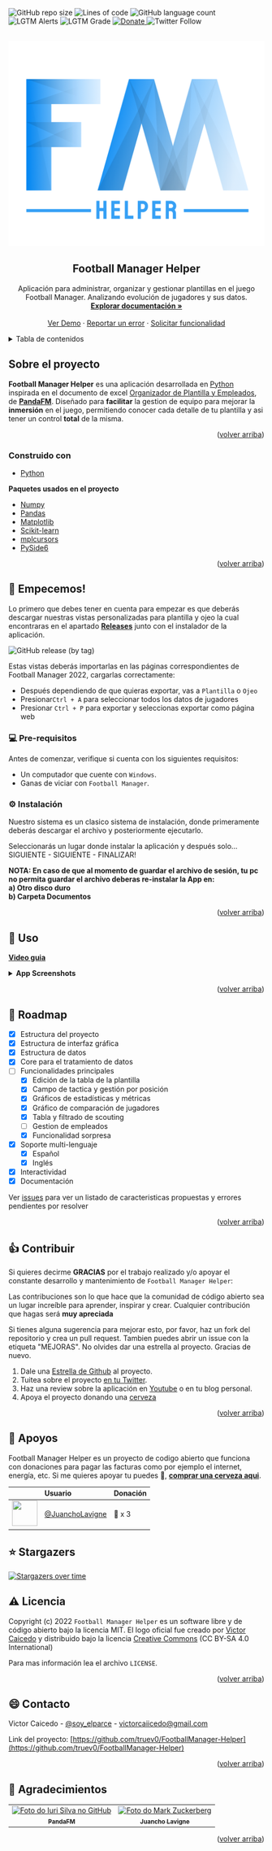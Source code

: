 <div id="top"></div>

<!-- PROJECT SHIELDS -->
![GitHub repo size](https://img.shields.io/github/repo-size/truev0/FootballManager-Helper?style=for-the-badge)
![Lines of code](https://img.shields.io/tokei/lines/github/truev0/FootballManager-Helper?style=for-the-badge)
![GitHub language count](https://img.shields.io/github/languages/count/truev0/FootballManager-Helper?style=for-the-badge)
![LGTM Alerts](https://img.shields.io/lgtm/alerts/github/truev0/FootballManager-Helper?style=for-the-badge)
![LGTM Grade](https://img.shields.io/lgtm/grade/python/github/truev0/FootballManager-Helper?style=for-the-badge)
 <a href="https://www.paypal.me/soyelparcee/2">
    <img src="https://img.shields.io/badge/Donate-PayPal-blue.svg?logo=paypal&style=for-the-badge" alt="Donate">
  </a>
![Twitter Follow](https://img.shields.io/twitter/follow/soy_elparce?logo=Twitter&style=for-the-badge)


<!-- PROJECT LOGO -->
<br />
<div align="center">
  <a href="https://github.com/truev0/FootballManager-Helper">
    <img src="gui/images/project_images/logo.png" alt="Logo" >
  </a>

<h2 align="center">Football Manager Helper</h2>

  <p align="center">
    Aplicación para administrar, organizar y gestionar plantillas en el juego Football Manager. Analizando evolución de jugadores y sus datos.
    <br />
    <a href="https://github.com/truev0/FootballManager-Helper"><strong>Explorar documentación »</strong></a>
    <br />
    <br />
    <a href="https://github.com/truev0/FootballManager-Helper">Ver Demo</a>
    ·
    <a href="https://github.com/truev0/FootballManager-Helper/issues">Reportar un error</a>
    ·
    <a href="https://github.com/truev0/FootballManager-Helper/issues">Solicitar funcionalidad</a>
  </p>
</div>



<!-- TABLE OF CONTENTS -->
<details>
  <summary>Tabla de contenidos</summary>
  <ol>
    <li>
      <a href="#sobre-el-proyecto">Sobre el proyecto</a>
      <ul>
        <li><a href="#construido-con">Contruido con</a></li>
      </ul>
    </li>
    <li>
      <a href="#empecemos">Empecemos!</a>
      <ul>
        <li><a href="#pre-requisitos">Pre-requisitos</a></li>
        <li><a href="#instalacion">Instalación</a></li>
      </ul>
    </li>
    <li><a href="#usos">Usos</a></li>
    <li><a href="#roadmap">Roadmap</a></li>
    <li><a href="#contribuir">Contribuir</a></li>
    <li><a href="#apoyos">Apoyos</a></li>
    <li><a href="#stargazers">Stargazers</a></li>
    <li><a href="#licencia">Licencia</a></li>
    <li><a href="#contacto">Contacto</a></li>
    <li><a href="#agradecimientos">Agradecimientos</a></li>
  </ol>
</details>



<!-- ABOUT THE PROJECT -->
## Sobre el proyecto

  <b>Football Manager Helper</b> es una aplicación desarrollada en <a href="https://github.com/expressjs/express">Python
  </a> inspirada en el documento de excel <a href="https://www.fmsite.net/files/file/1120-organizador-de-plantilla-y-empleados-v30-pandafm-ft-el-parce-excel-actualizado-al-12422/">
  Organizador de Plantilla y Empleados</a>, de  <b><a href="https://twitter.com/f_mpanda">PandaFM</a></b>. Diseñado para
  <b>facilitar</b> la gestion de equipo para mejorar la <b>inmersión</b> en el juego, permitiendo conocer cada detalle 
  de tu plantilla y asi tener un control <b>total</b> de la misma.


<p align="right">(<a href="#top">volver arriba</a>)</p>



### Construido con

* [Python](https://www.python.org/)

<b>Paquetes usados en el proyecto</b>
* [Numpy](https://numpy.org)
* [Pandas](https://pandas.pydata.org)
* [Matplotlib](https://matplotlib.org)
* [Scikit-learn](https://scikit-learn.org/stable/)
* [mplcursors](https://mplcursors.readthedocs.io/en/stable/)
* [PySide6](https://www.qt.io/qt-for-python#:~:text=Qt%20for%20Python%20is%20the,should%20consider%20Qt%20for%20Python.)

<p align="right">(<a href="#top">volver arriba</a>)</p>


## 🚀 Empecemos!

Lo primero que debes tener en cuenta para empezar es que deberás descargar nuestras vistas personalizadas
para plantilla y ojeo la cual encontraras en el apartado 
<b><a href="https://github.com/truev0/FootballManager-Helper/releases">Releases</a></b> junto con el instalador de la aplicación.

![GitHub release (by tag)](https://img.shields.io/github/downloads/truev0/FootballManager-Helper/v0.1.0/total?style=for-the-badge)

Estas vistas deberás importarlas en las páginas correspondientes de Football Manager 2022, cargarlas correctamente:
* Después dependiendo de que quieras exportar, vas a `Plantilla` o `Ojeo`
* Presionar`Ctrl + A` para seleccionar todos los datos de jugadores
* Presionar `Ctrl + P` para exportar y seleccionas exportar como página web

<!-- GETTING STARTED -->
### 💻 Pre-requisitos

Antes de comenzar, verifique si cuenta con los siguientes requisitos:
* Un computador que cuente con `Windows`.
* Ganas de viciar con `Football Manager`.


### ⚙️ Instalación

Nuestro sistema es un clasico sistema de instalación, donde primeramente deberás descargar el archivo y posteriormente 
ejecutarlo.

Seleccionarás un lugar donde instalar la aplicación y después solo... SIGUIENTE - SIGUIENTE - FINALIZAR!

<b>NOTA: En caso de que al momento de guardar el archivo de sesión, tu pc no permita guardar el archivo
deberas re-instalar la App en:<br>a) Otro disco duro <br>b) Carpeta Documentos</b>
<p align="right">(<a href="#top">volver arriba</a>)</p>

<!-- USAGE EXAMPLES -->
## 🎯 Uso

<b>[Video guia](https://www.youtube.com/)</b>
<details>
  <summary><b>App Screenshots</b></summary>
  <img src=".github/readme_images/fm-helperpics/home.png" alt="Home">
  <img src=".github/readme_images/fm-helperpics/squad.png" alt="Squad page">
  <img src=".github/readme_images/fm-helperpics/tactic.png" alt="Tactic page">
  <img src=".github/readme_images/fm-helperpics/tactic1.png" alt="Player list container">
  <img src=".github/readme_images/fm-helperpics/stats.png" alt="Stats graph">
  <img src=".github/readme_images/fm-helperpics/metrics.png" alt="Metrics graphs">
  <img src=".github/readme_images/fm-helperpics/compare.png" alt="Compare page">
  <img src=".github/readme_images/fm-helperpics/scouting.png" alt="Scouting page">
  <img src=".github/readme_images/fm-helperpics/clustering.png" alt="Clustering page">

</details>

<p align="right">(<a href="#top">volver arriba</a>)</p>

<!-- ROADMAP -->
## 📝 Roadmap

- [x] Estructura del proyecto
- [x] Estructura de interfaz gráfica
- [x] Estructura de datos
- [x] Core para el tratamiento de datos
- [ ] Funcionalidades principales
    - [x] Edición de la tabla de la plantilla
    - [x] Campo de tactica y gestión por posición
    - [x] Gráficos de estadísticas y métricas
    - [x] Gráfico de comparación de jugadores
    - [x] Tabla y filtrado de scouting
    - [ ] Gestion de empleados
    - [x] Funcionalidad sorpresa
- [x] Soporte multi-lenguaje
    - [x] Español
    - [x] Inglés
- [x] Interactividad
- [X] Documentación

Ver [issues](https://github.com/truev0/FootballManager-Helper/issues) para ver un listado de caracteristicas propuestas y errores pendientes por resolver

<p align="right">(<a href="#top">volver arriba</a>)</p>



<!-- CONTRIBUTING -->
## 👍 Contribuir

Si quieres decirme **GRACIAS** por el trabajo realizado y/o apoyar el constante desarrollo y mantenimiento de `Football Manager Helper`:

Las contribuciones son lo que hace que la comunidad de código abierto sea un lugar increíble para aprender, inspirar y crear. Cualquier contribución que hagas será **muy apreciada**

Si tienes alguna sugerencia para mejorar esto, por favor, haz un fork del repositorio y crea un pull request. Tambien puedes abrir un issue con la etiqueta "MEJORAS".
No olvides dar una estrella al proyecto. Gracias de nuevo.

1. Dale una [Estrella de Github](https://github.com/truev0/FootballManager-Helper/stargazers) al proyecto.
2. Tuitea sobre el proyecto [en tu Twitter](https://twitter.com/intent/tweet?text=FM+Helper+es+una+app+para+la+gesti%C3%B3n+de+tu+club+y+sus+plantillas%2C+inspirado+en+el+excel+de+%40f_mpanda+y+construido+en+%23python.+Dise%C3%B1ado+para+tener+todo+bajo+control+de+una+manera+f%C3%A1cil+y+sencilla%F0%9F%9A%80+https%3A%2F%2Fgithub.com%2Ftruev0%2FFootballManager-Helper).
3. Haz una review sobre la aplicación en [Youtube](https://youtube.com) o en tu blog personal.
4. Apoya el proyecto donando una [cerveza](https://www.buymeacoffee.com/soyelparce)
<p align="right">(<a href="#top">volver arriba</a>)</p>


<!-- SUPPORTERS -->
## 🍺 Apoyos


Football Manager Helper es un proyecto de codigo abierto que funciona con donaciones para pagar las facturas como por 
ejemplo el internet, energía, etc. Si me quieres apoyar tu puedes 🍺, [**comprar una cerveza aqui**](https://www.buymeacoffee.com/soyelparce).

|                                                                                                                  | Usuario | Donación |
|:-----------------------------------------------------------------------------------------------------------------|:--------|:---------|
| <img src="https://pbs.twimg.com/profile_images/1530276210688892928/lpF2mnxf_400x400.jpg" width="50" height="50"> | [@JuanchoLavigne](https://twitter.com/JuanchoLavigne) | 🍺 x 3     |



## ⭐️ Stargazers

[![Stargazers over time](https://starchart.cc/truev0/FootballManager-Helper.svg)](https://starchart.cc/truev0/FootballManager-Helper)

<!-- LICENSE -->
## ⚠️ Licencia

Copyright (c) 2022
`Football Manager Helper` es un software libre y de código abierto bajo la licencia MIT. El logo
oficial fue creado por [Victor Caicedo](https://github.com/truev0) y distribuido bajo la licencia [Creative Commons](https://creativecommons.org/licenses/by-sa/4.0/)
(CC BY-SA 4.0 International)

Para mas información lea el archivo `LICENSE`.


<p align="right">(<a href="#top">volver arriba</a>)</p>



<!-- CONTACT -->
## 😄 Contacto

Victor Caicedo - [@soy_elparce](https://twitter.com/soy_elparce) - victorcaiicedo@gmail.com

Link del proyecto: [https://github.com/truev0/FootballManager-Helper](https://github.com/truev0/FootballManager-Helper)

<p align="right">(<a href="#top">volver arriba</a>)</p>



<!-- ACKNOWLEDGMENTS -->
## 🤝 Agradecimientos

<table>
  <tr>
    <td align="center">
      <a href="https://twitter.com/f_mpanda">
        <img src="https://pbs.twimg.com/profile_images/1508552782437044225/Hn-QPati_400x400.jpg" width="100px;" alt="Foto do Iuri Silva no GitHub"/><br>
        <sub>
          <b>PandaFM</b>
        </sub>
      </a>
    </td>
    <td align="center">
      <a href="https://twitter.com/JuanchoLavigne">
        <img src="https://pbs.twimg.com/profile_images/1530276210688892928/lpF2mnxf_400x400.jpg" width="100px;" alt="Foto do Mark Zuckerberg"/><br>
        <sub>
          <b>Juancho Lavigne</b>
        </sub>
      </a>
    </td>
    
  </tr>
</table>

<p align="right">(<a href="#top">volver arriba</a>)</p>
